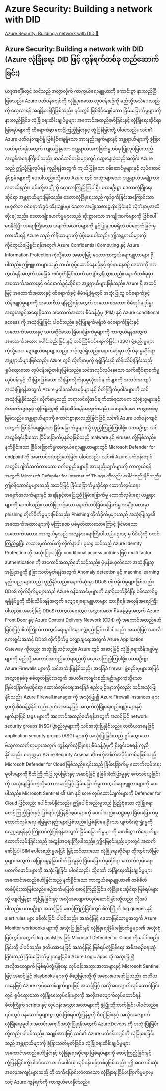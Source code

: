 # Azure Security: Building a network with DID

[Azure Security: Building a network with DID 🔗](https://www.coursera.org/learn/advanced-cybersecurity-concepts-and-capstone-project/lecture/Bl2RB/azure-security-building-a-network-with-did)

## Azure Security: Building a network with DID (Azure လုံခြုံရေး: DID ဖြင့် ကွန်ရက်တစ်ခု တည်ဆောက်ခြင်း)

ယခုအချိန်တွင် သင်သည် အလွှာလိုက် ကာကွယ်ရေးဗျူဟာကို ကောင်းစွာ နားလည်ပြီဖြစ်သည်။ Azure ပတ်ဝန်းကျင်ကို လုံခြုံစေသော လုပ်ငန်းစဉ်ကို မည်သို့အသိပေးသည်ကို လေ့လာရန် အချိန်တန်ပြီဖြစ်သည်။ ၎င်းတွင် ဖြစ်နိုင်ချေရှိသော ခြိမ်းခြောက်မှုများကို နားလည်ခြင်း၊ လုံခြုံရေးထိန်းချုပ်မှုများ အကောင်အထည်ဖော်ခြင်းနှင့် လုံခြုံရေးဆိုင်ရာ ဖြစ်ရပ်များကို ထိရောက်စွာ စောင့်ကြည့်ခြင်းနှင့် တုံ့ပြန်ခြင်းတို့ ပါဝင်သည်။ သင်၏ Azure ပတ်ဝန်းကျင်ရှိ ဖြစ်နိုင်ချေရှိသော အားနည်းချက်များနှင့် အန္တရာယ်များကို ခွဲခြားသတ်မှတ်ရန်အတွက် ကျယ်ပြန့်သော အန္တရာယ်အကဲဖြတ်မှုတစ်ခု ပြုလုပ်ခြင်းသည် အလွန်အရေးကြီးပါသည်။ ယခင်သင်တန်းများတွင် ဆွေးနွေးခဲ့သည့်အတိုင်း Azure သည် ဤသို့ပြုလုပ်ရန် ကူညီရန်အတွက် ကျယ်ပြန့်သော ဝန်ဆောင်မှုများနှင့် လုပ်ဆောင်နိုင်စွမ်းများကို ပေးပါသည်။ သို့သော် Azure တွင် အသုံးများသော အန္တရာယ်အချို့ကား အဘယ်နည်း။ ၎င်းတို့အချို့ကို လေ့လာကြည့်ကြပါစို့။ ပထမဦးစွာ ဒေတာလုံခြုံရေးဆိုင်ရာ အန္တရာယ်များဖြစ်သည်။ ဒေတာလုံခြုံရေးသည် ကုဒ်ဝှက်ခြင်းအကြောင်းသာ မဟုတ်ဘဲ ဝင်ရောက်ခွင့် ထိန်းချုပ်မှု၊ ဒေတာ အမျိုးအစားခွဲခြားခြင်းနှင့် လိုက်နာမှုအထိ တိုးချဲ့သည်။ ဒေတာချိုးဖောက်မှုများသည် ဆိုးရွားသော အကျိုးဆက်များကို ဖြစ်ပေါ်စေနိုင်ပြီး အရေးကြီးသော အချက်အလက်များကို ခွင့်ပြုချက်မရှိဘဲ ဝင်ရောက်ခြင်းမှ တားဆီးရန် Azure သည် ကိရိယာများကို ပံ့ပိုးပေးပါသည်။ ဤအန္တရာယ်များကို ကိုင်တွယ်ဖြေရှင်းရန်အတွက် Azure Confidential Computing နှင့် Azure Information Protection ကဲ့သို့သော အဆင့်မြင့် ဒေတာကာကွယ်ရေးဗျူဟာများ ရှိပါသည်။ ဤဗျူဟာများသည် သယ်ယူပို့ဆောင်နေစဉ်နှင့် ရပ်နားနေစဉ် ဒေတာကို ကာကွယ်ရန်အတွက် အခြေခံ ကုဒ်ဝှက်ခြင်းထက် ကျော်လွန်သွားသည်။ နောက်တစ်ခုမှာ အထောက်အထားနှင့် ဝင်ရောက်ခွင့်ဆိုင်ရာ အန္တရာယ်များဖြစ်သည်။ Azure ရှိ အဆင့်မြင့် အထောက်အထားနှင့် ဝင်ရောက်ခွင့် စီမံခန့်ခွဲမှုတွင် အသုံးပြုသူ ဝင်ရောက်ခွင့် ထိန်းချုပ်မှုများကို အသေးစိတ် ချိန်ညှိရန်အတွက် အထောက်အထား စီမံအုပ်ချုပ်မှု၊ အထူးအခွင့်အရေးရှိသော အထောက်အထား စီမံခန့်ခွဲမှု (PIM) နှင့် Azure conditional access ကို အသုံးပြုခြင်း ပါဝင်သည်။ ခွင့်ပြုချက်မရှိဘဲ ဝင်ရောက်ခြင်းနှင့် အထောက်အထားနှင့် သက်ဆိုင်သော ခြိမ်းခြောက်မှုများကို ကာကွယ်ရန်အတွက် အထောက်အထား ပေါင်းစည်းခြင်းနှင့် တစ်ကြိမ်ဝင်ရောက်ခြင်း (SSO) ဖွဲ့စည်းမှုများကဲ့သို့သော ရွေးချယ်စရာများလည်း သင့်တွင်ရှိသည်။ နောက်ဆုံးမှာ လိုက်နာမှုဆိုင်ရာ အန္တရာယ်များဖြစ်သည်။ Azure တွင် လိုက်နာမှုကို ရရှိခြင်းနှင့် ထိန်းသိမ်းခြင်းသည် ရှုပ်ထွေးသော လုပ်ငန်းစဉ်တစ်ခုဖြစ်သည်။ သင်အလုပ်လုပ်နေသော သက်ဆိုင်ရာစက်မှုလုပ်ငန်းနှင့် သီးခြားဖြစ်သော သီးခြားလိုက်နာမှုလိုအပ်ချက်များကို အတင်းအကျပ်အသုံးပြုရန်အတွက် Azure မူဝါဒအစီအစဉ်များနှင့် စိတ်ကြိုက်မူဝါဒများကို သင်အသုံးပြုနိုင်သည်။ လိုက်နာမှုသည် တရားဝင်လိုအပ်ချက်တစ်ခုသာမက သုံးစွဲသူများနှင့် မိတ်ဖက်များနှင့် ယုံကြည်မှုကို ထိန်းသိမ်းရန်အတွက်လည်း အရေးပါသော ကဏ္ဍတစ်ခုဖြစ်သည်။ အန္တရာယ်များကို ကောင်းစွာနားလည်ခြင်းဖြင့် သင်၏ Azure ပတ်ဝန်းကျင်အတွက် ဖြစ်နိုင်ချေရှိသော ခြိမ်းခြောက်မှုများသို့ လှည့်ကြည့်ကြပါစို့။ ပထမဦးစွာ သင်အလွန်ရင်းနှီးသော ခြိမ်းခြောက်မှုနှစ်ခုဖြစ်သည့် malware နှင့် viruses တို့ဖြစ်သည်။ နက်ရှိုင်းသော ခြိမ်းခြောက်မှုကာကွယ်ရေးဗျူဟာများတွင် Microsoft Defender for endpoint ကို အကောင်အထည်ဖော်ခြင်း ပါဝင်သည်။ သင်၏ Azure ပတ်ဝန်းကျင်အတွင်း ချိတ်ဆက်ထားသော စက်ပစ္စည်းများရှိ အားနည်းချက်များကို ကာကွယ်ရန်အတွက် Microsoft Defender for Internet of Things ကိုလည်း ပေါင်းစည်းနိုင်သည်။ ဤဝန်ဆောင်မှုများသည် အဆင့်မြင့် ခြိမ်းခြောက်မှုဆိုင်ရာ ထောက်လှမ်းရေး အချက်အလက်များနှင့် အချိန်နှင့်တပြေးညီ ခြိမ်းခြောက်မှု ထောက်လှမ်းရေး ယန္တရားများကို ပေးပါသည်။ သတိပြုသင့်သော နောက်ထပ်ခြိမ်းခြောက်မှု အမျိုးအစားမှာ phishing တိုက်ခိုက်မှုများဖြစ်သည်။ Phishing တိုက်ခိုက်မှုများသည် အသုံးပြုသူ၏ အထောက်အထားများကို မကြာခဏ ပစ်မှတ်ထားသောကြောင့် ခိုင်မာသော အထောက်အထား ကာကွယ်မှုသည် အလွန်အရေးကြီးပါသည်။
၃း၁၄ မှ ဗီဒီယိုကို စတင်ကြည့်ရှုပြီး စာသားမှတ်တမ်းကို လိုက်နာပါ။
၃း၁၄
သင်သည် Azure Identity Protection ကို အသုံးပြုသင့်ပြီး conditional access policies ဖြင့် multi factor authentication ကို အကောင်အထည်ဖော်သင့်သည်။ ပုံမှန်မဟုတ်သော အသုံးပြုသူ အပြုအမူကို ခွဲခြားသတ်မှတ်ရန်အတွက် Anomaly detection နှင့် machine learning နည်းပညာများသည် ကူညီနိုင်သည်။ နောက်ဆုံးမှာ DDoS တိုက်ခိုက်မှုများဖြစ်သည်။ DDoS တိုက်ခိုက်မှုများသည် Azure ဝန်ဆောင်မှုများကို နှောင့်ယှက်နိုင်ပြီး ဝန်ဆောင်မှုရရှိနိုင်မှုကို ထိန်းသိမ်းရန်အတွက် လျှော့ချရေးဗျူဟာများ ထားရှိရန် အလွန်အရေးကြီးပါသည်။ အဆင့်မြင့် DDoS ကာကွယ်ရေးတွင် အသွားအလာ စီမံခန့်ခွဲမှုအတွက် Azure Front Door နှင့် Azure Content Delivery Network (CDN) ကို အကောင်အထည်ဖော်ခြင်းဖြင့် စိတ်ကြိုက်ကာကွယ်ရေးမူဝါဒများ ဖွဲ့စည်းခြင်း ပါဝင်သည်။ အဆင့်မြင့် အပလီကေးရှင်းအဆင့် DDoS တိုက်ခိုက်မှု လျှော့ချရေးအတွက် Azure Application Gateway ကိုလည်း အသုံးပြုသင့်သည်။ Azure တွင် အဆင့်မြင့် လုံခြုံရေးထိန်းချုပ်မှုများကို မည်သို့အကောင်အထည်ဖော်ရမည်ကို လေ့လာကြည့်ကြပါစို့။ ပထမဦးစွာ Azure Firewalls များကို သင်အသုံးပြုနိုင်သည်။ အခြေခံ firewall ဖွဲ့စည်းမှုများအပြင် အလွှာခုနစ်ခု စစ်ထုတ်ခြင်းအတွက် အပလီကေးရှင်းစည်းမျဉ်းများကဲ့သို့သော ခြိမ်းခြောက်မှုဆိုင်ရာ ထောက်လှမ်းရေးအခြေခံ စည်းမျဉ်းများကိုလည်း သင်အသုံးပြုနိုင်သည်။ Azure Firewall manager ကို အသုံးပြု၍ Azure Firewall instances များစွာကို စီမံခန့်ခွဲနိုင်သည်။ ဒုတိယအနေဖြင့် အထွက်လုံခြုံရေးစည်းမျဉ်းများနှင့် မျက်နှာပြင် tags များကို အကောင်အထည်ဖော်ရန်အတွက် အဆင့်မြင့် network security groups (NSG) ဖွဲ့စည်းမှုများကို သင်အသုံးပြုနိုင်သည်။ တတိယအနေဖြင့် application security groups (ASG) များကို အသုံးပြုခြင်းသည် ရှုပ်ထွေးသော ဗိသုကာလက်ရာများအတွက် ကွန်ရက်လုံခြုံရေး စီမံခန့်ခွဲမှုကို ရိုးရှင်းစေရန် ကူညီနိုင်သည်။ စတုတ္ထမှာ Azure Security Arsenal ၏ ဗဟိုအစိတ်အပိုင်းတစ်ခုဖြစ်သည့် Microsoft Defender for Cloud ဖြစ်သည်။ ၎င်းသည် ခြိမ်းခြောက်မှု ထောက်လှမ်းရေးမူဝါဒများကို စိတ်ကြိုက်ပြုလုပ်ခြင်းနှင့် အဆင့်မြင့် ခွဲခြမ်းစိတ်ဖြာမှုနှင့် စက်သင်ယူခြင်းကို အသုံးချခြင်းကဲ့သို့သော အဆင့်မြင့် ခြိမ်းခြောက်မှုကာကွယ်ရေးဗျူဟာများကို ပေးပါသည်။ Microsoft Sentinel ၏ sim နှင့် sore လုပ်ဆောင်ချက်များကို Defender for Cloud ဖြင့်လည်း ပေါင်းစပ်နိုင်သည်။ ဤပေါင်းစည်းမှုသည် ပြည့်စုံသော လုံခြုံရေးစောင့်ကြည့်ခြင်းနှင့် ဖြစ်ရပ်တုံ့ပြန်နိုင်စွမ်းများကို ပေးပါသည်။ ဆဋ္ဌမမှာ ခြိမ်းခြောက်မှု ထောက်လှမ်းရေး ဖြေရှင်းနည်းများဖြစ်သည်။ ဖြစ်နိုင်ချေရှိသော ပျက်စီးဆုံးရှုံးမှုကို လျှော့ချရန်နှင့် ကြိုတင်တုံ့ပြန်ရန်အတွက် ခြိမ်းခြောက်မှုများကို စောစီးစွာ ထိရောက်စွာ ထောက်လှမ်းခြင်းသည် အလွန်အရေးကြီးပါသည်။ ဤဖြေရှင်းနည်းများတွင် အထက်ဖော်ပြပါ SIM ပေါင်းစည်းမှုအပြင် မြှင့်တင်ထားသော လုံခြုံရေးဆိုင်ရာ ထိုးထွင်းသိမြင်မှုများအတွက် အပြုအမူခွဲခြမ်းစိတ်ဖြာမှုနှင့် ခြိမ်းခြောက်မှုဆိုင်ရာ ထောက်လှမ်းရေး ပလက်ဖောင်းများကို အသုံးပြုခြင်း ပါဝင်သည်။ သို့သော် လုံခြုံရေးထိန်းချုပ်မှုများ အကောင်အထည်ဖော်ခြင်းသည် နက်ရှိုင်းသော ကာကွယ်ရေးဗျူဟာ၏ တစ်စိတ်တစ်ပိုင်းသာဖြစ်သည်။ စဉ်ဆက်မပြတ် စောင့်ကြည့်ခြင်း၊ လုံခြုံရေးဆိုင်ရာ ဖြစ်ရပ်များသို့ လျင်မြန်စွာ တုံ့ပြန်ခြင်းနှင့် အလိုအလျောက်လုပ်ဆောင်ခြင်းတို့လည်း လိုအပ်ပါသည်။ ပထမဦးစွာ အဆင့်မြင့် စောင့်ကြည့်ခြင်းတွင် စိတ်ကြိုက် log queries နှင့် alert rules များ ဖန်တီးခြင်း ပါဝင်သည်။ အဆင့်မြင့် ဒေတာမြင်သာမှုအတွက် Azure Monitor workbooks များကို အသုံးပြုခြင်းနှင့် လုံခြုံရေးခြိမ်းခြောက်မှုများ၏ အလုံးစုံမြင်ကွင်းအတွက် log analytics ဖြင့် Microsoft Defender for Cloud ကို ပေါင်းစည်းခြင်းတို့ ပါဝင်သည်။ ဒုတိယအနေဖြင့် အဆင့်မြင့် ဖြစ်ရပ်တုံ့ပြန်ရေး အစီအစဉ်ရေးဆွဲခြင်းသည် ခြိမ်းခြောက်မှု ရှာဖွေခြင်း၊ Azure Logic apps ကို အသုံးပြု၍ အလိုအလျောက် ဖြစ်ရပ်တုံ့ပြန်ရေး လုပ်ငန်းအသွားအလာများနှင့် Microsoft Sentinel ဖြင့် အဆင့်မြင့် playbooks များကို စီစဉ်ခြင်းတို့ကို အလေးပေးဖော်ပြသည်။ တတိယအနေဖြင့် Azure လုပ်ဆောင်ချက်များဖြင့် အဆင့်မြင့် အလိုအလျောက်လုပ်ဆောင်ခြင်းတွင် ရှုပ်ထွေးသော လုံခြုံရေးလုပ်ငန်းများကို အလိုအလျောက်လုပ်ဆောင်ရန် စိတ်ကြိုက် scripts နှင့် လုပ်ငန်းအသွားအလာများကို ဖွံ့ဖြိုးတိုးတက်ခြင်း ပါဝင်သည်။ ၎င်းတွင် ဝန်ဆောင်မှုများစွာတွင် ဖြစ်ရပ်တုံ့ပြန်မှုကို စီစဉ်ခြင်းနှင့် အလိုအလျောက် လုံခြုံရေးမူဝါဒ အတင်းအကျပ်အသုံးပြုရန်အတွက် Azure Devops ကို အသုံးပြုခြင်းတို့လည်း ပါဝင်သည်။ အချုပ်အားဖြင့် သင်၏ Azure ပတ်ဝန်းကျင်ကို လုံခြုံစေခြင်းသည် အန္တရာယ်များကို ခွဲခြားသတ်မှတ်ခြင်း၊ လုံခြုံရေးထိန်းချုပ်မှုများ အကောင်အထည်ဖော်ခြင်းနှင့် လုံခြုံရေးဆိုင်ရာ ဖြစ်ရပ်များကို စောင့်ကြည့်ခြင်းနှင့် တုံ့ပြန်ခြင်းတို့ ပါဝင်သော ဘက်ပေါင်းစုံ လုပ်ငန်းစဉ်တစ်ခုဖြစ်သည်။ ဤအကောင်းဆုံးအလေ့အကျင့်များသည် တိုးတက်ပြောင်းလဲလာသော လုံခြုံရေးခြိမ်းခြောက်မှုများမှ သင့် Azure ကွန်ရက်ကို ကာကွယ်ပေးနိုင်သည်။
